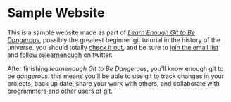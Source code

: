 # Sample Website

This is a sample website made as part of [*Learn Enough Git to Be Dangerous*](http://learnenough.com/git-tutorial), possibly the greatest beginner git tutorial in the history of the universe. you should totally [check it out](hhtp://learnenough.com/git-tutorial), and be sure to [join the email list](htp://learnenough.com/#email_list) and [follow @learnenough](http://twitter.com/learnenough) on twitter.

After finishing *learnenough Git to Be Dangerous*, you'll know enough git to be *dangerous*. this means you'll be able to use git to track changes in your projects, back up date, share your work with others, and collaborate with programmers and other users of git.
